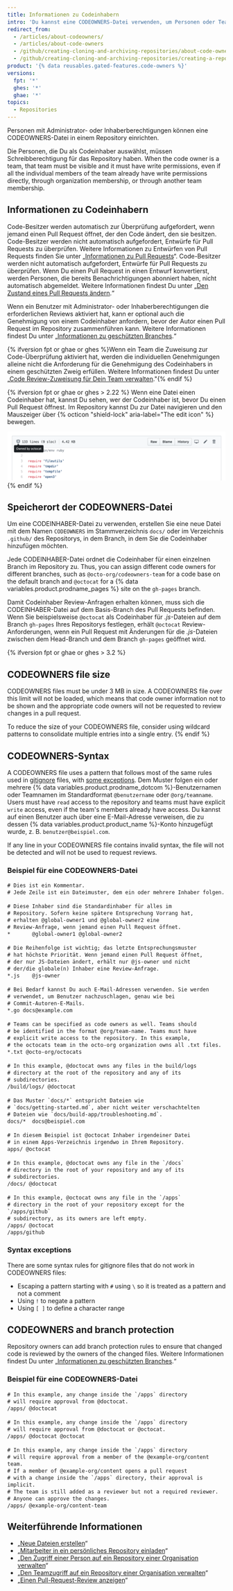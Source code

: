 ```yaml
---
title: Informationen zu Codeinhabern
intro: 'Du kannst eine CODEOWNERS-Datei verwenden, um Personen oder Teams zu definieren, die für den Code in einem Repository verantwortlich sind.'
redirect_from:
  - /articles/about-codeowners/
  - /articles/about-code-owners
  - /github/creating-cloning-and-archiving-repositories/about-code-owners
  - /github/creating-cloning-and-archiving-repositories/creating-a-repository-on-github/about-code-owners
product: '{% data reusables.gated-features.code-owners %}'
versions:
  fpt: '*'
  ghes: '*'
  ghae: '*'
topics:
  - Repositories
---
```


Personen mit Administrator- oder Inhaberberechtigungen können eine CODEOWNERS-Datei in einem Repository einrichten.

Die Personen, die Du als Codeinhaber auswählst, müssen Schreibberechtigung für das Repository haben. When the code owner is a team, that team must be visible and it must have write permissions, even if all the individual members of the team already have write permissions directly, through organization membership, or through another team membership.

## Informationen zu Codeinhabern

Code-Besitzer werden automatisch zur Überprüfung aufgefordert, wenn jemand einen Pull Request öffnet, der den Code ändert, den sie besitzen. Code-Besitzer werden nicht automatisch aufgefordert, Entwürfe für Pull Requests zu überprüfen. Weitere Informationen zu Entwürfen von Pull Requests finden Sie unter „[Informationen zu Pull Requests](/github/collaborating-with-issues-and-pull-requests/about-pull-requests#draft-pull-requests)“. Code-Besitzer werden nicht automatisch aufgefordert, Entwürfe für Pull Requests zu überprüfen. Wenn Du einen Pull Request in einen Entwurf konvertierst, werden Personen, die bereits Benachrichtigungen abonniert haben, nicht automatisch abgemeldet. Weitere Informationen findest Du unter „[Den Zustand eines Pull Requests ändern](/github/collaborating-with-issues-and-pull-requests/changing-the-stage-of-a-pull-request).“

Wenn ein Benutzer mit Administrator- oder Inhaberberechtigungen die erforderlichen Reviews aktiviert hat, kann er optional auch die Genehmigung von einem Codeinhaber anfordern, bevor der Autor einen Pull Request im Repository zusammenführen kann. Weitere Informationen findest Du unter „[Informationen zu geschützten Branches](/github/administering-a-repository/about-protected-branches#require-pull-request-reviews-before-merging).“

{% ifversion fpt or ghae or ghes %}Wenn ein Team die Zuweisung zur Code-Überprüfung aktiviert hat, werden die individuellen Genehmigungen alleine nicht die Anforderung für die Genehmigung des Codeinhabers in einem geschützten Zweig erfüllen. Weitere Informationen findest Du unter „[Code Review-Zuweisung für Dein Team verwalten](/organizations/organizing-members-into-teams/managing-code-review-assignment-for-your-team)."{% endif %}

{% ifversion fpt or ghae or ghes > 2.22 %}
Wenn eine Datei einen Codeinhaber hat, kannst Du sehen, wer der Codeinhaber ist, bevor Du einen Pull Request öffnest. Im Repository kannst Du zur Datei navigieren und den Mauszeiger über {% octicon "shield-lock" aria-label="The edit icon" %} bewegen.

![Codeinhaber für eine Datei in einem Repository](/assets/images/help/repository/code-owner-for-a-file.png)
{% endif %}

## Speicherort der CODEOWNERS-Datei

Um eine CODEINHABER-Datei zu verwenden, erstellen Sie eine neue Datei mit dem Namen `CODEOWNERS` im Stammverzeichnis `docs/` oder im Verzeichnis `.github/` des Repositorys, in dem Branch, in dem Sie die Codeinhaber hinzufügen möchten.

Jede CODEINHABER-Datei ordnet die Codeinhaber für einen einzelnen Branch im Repository zu. Thus, you can assign different code owners for different branches, such as `@octo-org/codeowners-team` for a code base on the default branch and `@octocat` for a {% data variables.product.prodname_pages %} site on the `gh-pages` branch.

Damit Codeinhaber Review-Anfragen erhalten können, muss sich die CODEINHABER-Datei auf dem Basis-Branch des Pull Requests befinden. Wenn Sie beispielsweise `@octocat` als Codeinhaber für *.js*-Dateien auf dem Branch `gh-pages` Ihres Repositorys festlegen, erhält `@octocat` Review-Anforderungen, wenn ein Pull Request mit Änderungen für die *.js*-Dateien zwischen dem Head-Branch und dem Branch `gh-pages` geöffnet wird.

{% ifversion fpt or ghae or ghes > 3.2 %}
## CODEOWNERS file size

CODEOWNERS files must be under 3 MB in size. A CODEOWNERS file over this limit will not be loaded, which means that code owner information not to be shown and the appropriate code owners will not be requested to review changes in a pull request.

To reduce the size of your CODEOWNERS file, consider using wildcard patterns to consolidate multiple entries into a single entry.
{% endif %}

## CODEOWNERS-Syntax

A CODEOWNERS file uses a pattern that follows most of the same rules used in [gitignore](https://git-scm.com/docs/gitignore#_pattern_format) files, with [some exceptions](#syntax-exceptions). Dem Muster folgen ein oder mehrere {% data variables.product.prodname_dotcom %}-Benutzernamen oder Teamnamen im Standardformat `@benutzername` oder `@org/teamname`. Users must have `read` access to the repository and teams must have explicit `write` access, even if the team's members already have access. Du kannst auf einen Benutzer auch über eine E-Mail-Adresse verweisen, die zu dessen {% data variables.product.product_name %}-Konto hinzugefügt wurde, z. B. `benutzer@beispiel.com`.

If any line in your CODEOWNERS file contains invalid syntax, the file will not be detected and will not be used to request reviews.
### Beispiel für eine CODEOWNERS-Datei
```
# Dies ist ein Kommentar.
# Jede Zeile ist ein Dateimuster, dem ein oder mehrere Inhaber folgen.

# Diese Inhaber sind die Standardinhaber für alles im
# Repository. Sofern keine spätere Entsprechung Vorrang hat,
# erhalten @global-owner1 und @global-owner2 eine
# Review-Anfrage, wenn jemand einen Pull Request öffnet.
*       @global-owner1 @global-owner2

# Die Reihenfolge ist wichtig; das letzte Entsprechungsmuster
# hat höchste Priorität. Wenn jemand einen Pull Request öffnet,
# der nur JS-Dateien ändert, erhält nur @js-owner und nicht
# der/die globale(n) Inhaber eine Review-Anfrage.
*.js    @js-owner

# Bei Bedarf kannst Du auch E-Mail-Adressen verwenden. Sie werden
# verwendet, um Benutzer nachzuschlagen, genau wie bei
# Commit-Autoren-E-Mails.
*.go docs@example.com

# Teams can be specified as code owners as well. Teams should
# be identified in the format @org/team-name. Teams must have
# explicit write access to the repository. In this example,
# the octocats team in the octo-org organization owns all .txt files.
*.txt @octo-org/octocats

# In this example, @doctocat owns any files in the build/logs
# directory at the root of the repository and any of its
# subdirectories.
/build/logs/ @doctocat

# Das Muster `docs/*` entspricht Dateien wie
# `docs/getting-started.md`, aber nicht weiter verschachtelten
# Dateien wie `docs/build-app/troubleshooting.md`.
docs/*  docs@beispiel.com

# In diesem Beispiel ist @octocat Inhaber irgendeiner Datei
# in einem Apps-Verzeichnis irgendwo in Ihrem Repository.
apps/ @octocat

# In this example, @doctocat owns any file in the `/docs`
# directory in the root of your repository and any of its
# subdirectories.
/docs/ @doctocat

# In this example, @octocat owns any file in the `/apps` 
# directory in the root of your repository except for the `/apps/github` 
# subdirectory, as its owners are left empty.
/apps/ @octocat
/apps/github 
```
### Syntax exceptions
There are some syntax rules for gitignore files that do not work in CODEOWNERS files:
- Escaping a pattern starting with `#` using `\` so it is treated as a pattern and not a comment
- Using `!` to negate a pattern
- Using `[ ]` to define a character range

## CODEOWNERS and branch protection
Repository owners can add branch protection rules to ensure that changed code is reviewed by the owners of the changed files. Weitere Informationen findest Du unter „[Informationen zu geschützten Branches](/github/administering-a-repository/defining-the-mergeability-of-pull-requests/about-protected-branches).“


### Beispiel für eine CODEOWNERS-Datei
```
# In this example, any change inside the `/apps` directory
# will require approval from @doctocat.
/apps/ @doctocat

# In this example, any change inside the `/apps` directory
# will require approval from @doctocat or @octocat.
/apps/ @doctocat @octocat

# In this example, any change inside the `/apps` directory
# will require approval from a member of the @example-org/content team.
# If a member of @example-org/content opens a pull request 
# with a change inside the `/apps` directory, their approval is implicit.
# The team is still added as a reviewer but not a required reviewer.
# Anyone can approve the changes.
/apps/ @example-org/content-team
```



## Weiterführende Informationen

- „[Neue Dateien erstellen](/articles/creating-new-files)“
- „[Mitarbeiter in ein persönliches Repository einladen](/articles/inviting-collaborators-to-a-personal-repository)“
- „[Den Zugriff einer Person auf ein Repository einer Organisation verwalten](/articles/managing-an-individual-s-access-to-an-organization-repository)“
- „[Den Teamzugriff auf ein Repository einer Organisation verwalten](/articles/managing-team-access-to-an-organization-repository)“
- „[Einen Pull-Request-Review anzeigen](/articles/viewing-a-pull-request-review)“
